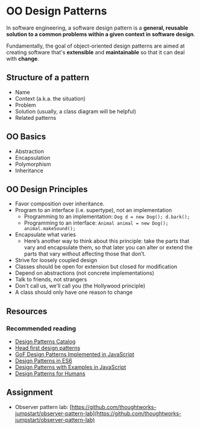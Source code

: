 # OO Design Patterns

In software engineering, a software design pattern is a **general, reusable solution to a common problems within a given context in software design**.

Fundamentally, the goal of object-oriented design patterns are aimed at creating software that's **extensible** and **maintainable** so that it can deal with **change**.

## Structure of a pattern

* Name
* Context \(a.k.a. the situation\)
* Problem
* Solution \(usually, a class diagram will be helpful\)
* Related patterns

## OO Basics

* Abstraction
* Encapsulation
* Polymorphism
* Inheritance

## OO Design Principles

* Favor composition over inheritance.
* Program to an interface \(i.e. supertype\), not an implementation
  * Programming to an implementation: `Dog d = new Dog(); d.bark();`
  * Programming to an interface: `Animal animal = new Dog(); animal.makeSound();`
* Encapsulate what varies
  * Here’s another way to think about this principle: take the parts that vary and encapsulate them, so that later you can alter or extend the parts that vary without affecting those that don’t.
* Strive for loosely coupled design
* Classes should be open for extension but closed for modification
* Depend on abstractions \(not concrete implementations\)
* Talk to friends, not strangers
* Don't call us, we'll call you \(the Hollywood principle\)
* A class should only have one reason to change

## Resources

### Recommended reading

* [Design Patterns Catalog](https://refactoring.guru/design-patterns/catalog)
* [Head first design patterns](https://www.amazon.com/Head-First-Design-Patterns-Brain-Friendly/dp/0596007124)
* [GoF Design Patterns Implemented in JavaScript](https://github.com/fbeline/Design-Patterns-JS)
* [Design Patterns in ES6](http://loredanacirstea.github.io/es6-design-patterns/)
* [Design Patterns with Examples in JavaScript](http://www.dofactory.com/javascript/design-patterns)
* [Design Patterns for Humans](https://github.com/kamranahmedse/design-patterns-for-humans)

## Assignment

* Observer pattern lab: [https://github.com/thoughtworks-jumpstart/observer-pattern-lab](https://github.com/thoughtworks-jumpstart/observer-pattern-lab)

